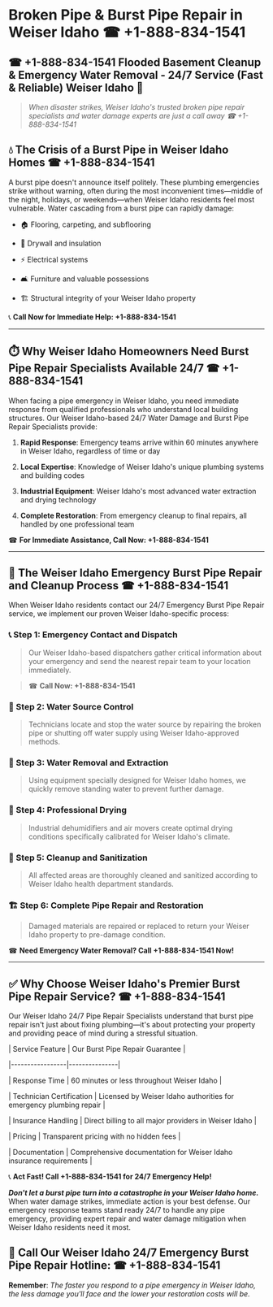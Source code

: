 # Broken Pipe & Burst Pipe Repair in Weiser Idaho ☎ +1-888-834-1541  
## ☎ +1-888-834-1541 Flooded Basement Cleanup & Emergency Water Removal - 24/7 Service (Fast & Reliable) Weiser Idaho 🚨  

> *When disaster strikes, Weiser Idaho's trusted broken pipe repair specialists and water damage experts are just a call away ☎ +1-888-834-1541*  

## 💧 The Crisis of a Burst Pipe in Weiser Idaho Homes ☎ +1-888-834-1541  

A burst pipe doesn't announce itself politely. These plumbing emergencies strike without warning, often during the most inconvenient times—middle of the night, holidays, or weekends—when Weiser Idaho residents feel most vulnerable. Water cascading from a burst pipe can rapidly damage:  

* 🏠 Flooring, carpeting, and subflooring  
* 🧱 Drywall and insulation  
* ⚡ Electrical systems  
* 🛋️ Furniture and valuable possessions  
* 🏗️ Structural integrity of your Weiser Idaho property  

📞 **Call Now for Immediate Help: +1-888-834-1541**  

---  

## ⏱️ Why Weiser Idaho Homeowners Need Burst Pipe Repair Specialists Available 24/7 ☎ +1-888-834-1541  

When facing a pipe emergency in Weiser Idaho, you need immediate response from qualified professionals who understand local building structures. Our Weiser Idaho-based 24/7 Water Damage and Burst Pipe Repair Specialists provide:  

1. **Rapid Response**: Emergency teams arrive within 60 minutes anywhere in Weiser Idaho, regardless of time or day  
2. **Local Expertise**: Knowledge of Weiser Idaho's unique plumbing systems and building codes  
3. **Industrial Equipment**: Weiser Idaho's most advanced water extraction and drying technology  
4. **Complete Restoration**: From emergency cleanup to final repairs, all handled by one professional team  

☎ **For Immediate Assistance, Call Now: +1-888-834-1541**  

---  

## 🔧 The Weiser Idaho Emergency Burst Pipe Repair and Cleanup Process ☎ +1-888-834-1541  

When Weiser Idaho residents contact our 24/7 Emergency Burst Pipe Repair service, we implement our proven Weiser Idaho-specific process:  

### 📞 Step 1: Emergency Contact and Dispatch  
> Our Weiser Idaho-based dispatchers gather critical information about your emergency and send the nearest repair team to your location immediately.  
> ☎ **Call Now: +1-888-834-1541**  

### 🚿 Step 2: Water Source Control  
> Technicians locate and stop the water source by repairing the broken pipe or shutting off water supply using Weiser Idaho-approved methods.  

### 🌊 Step 3: Water Removal and Extraction  
> Using equipment specially designed for Weiser Idaho homes, we quickly remove standing water to prevent further damage.  

### 💨 Step 4: Professional Drying  
> Industrial dehumidifiers and air movers create optimal drying conditions specifically calibrated for Weiser Idaho's climate.  

### 🧼 Step 5: Cleanup and Sanitization  
> All affected areas are thoroughly cleaned and sanitized according to Weiser Idaho health department standards.  

### 🏗️ Step 6: Complete Pipe Repair and Restoration  
> Damaged materials are repaired or replaced to return your Weiser Idaho property to pre-damage condition.  

☎ **Need Emergency Water Removal? Call +1-888-834-1541 Now!**  

---  

## ✅ Why Choose Weiser Idaho's Premier Burst Pipe Repair Service? ☎ +1-888-834-1541  

Our Weiser Idaho 24/7 Pipe Repair Specialists understand that burst pipe repair isn't just about fixing plumbing—it's about protecting your property and providing peace of mind during a stressful situation.  

| Service Feature | Our Burst Pipe Repair Guarantee |  
|-----------------|---------------|  
| Response Time | 60 minutes or less throughout Weiser Idaho |  
| Technician Certification | Licensed by Weiser Idaho authorities for emergency plumbing repair |  
| Insurance Handling | Direct billing to all major providers in Weiser Idaho |  
| Pricing | Transparent pricing with no hidden fees |  
| Documentation | Comprehensive documentation for Weiser Idaho insurance requirements |  

📞 **Act Fast! Call +1-888-834-1541 for 24/7 Emergency Help!**  

***Don't let a burst pipe turn into a catastrophe in your Weiser Idaho home.*** When water damage strikes, immediate action is your best defense. Our emergency response teams stand ready 24/7 to handle any pipe emergency, providing expert repair and water damage mitigation when Weiser Idaho residents need it most.  

## 📱 Call Our Weiser Idaho 24/7 Emergency Burst Pipe Repair Hotline: ☎ +1-888-834-1541  

**Remember**: *The faster you respond to a pipe emergency in Weiser Idaho, the less damage you'll face and the lower your restoration costs will be.*